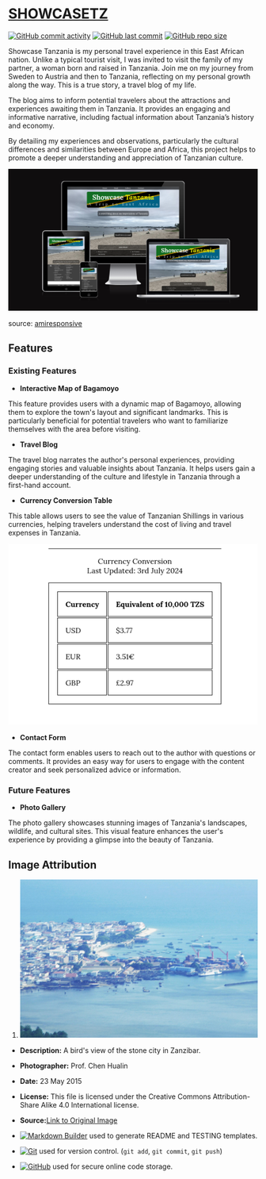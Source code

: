 # [SHOWCASETZ](https://d0bledore.github.io/ShowcaseTZ)

[![GitHub commit activity](https://img.shields.io/github/commit-activity/t/D0bledore/ShowcaseTZ)](https://github.com/D0bledore/ShowcaseTZ/commits/main)
[![GitHub last commit](https://img.shields.io/github/last-commit/D0bledore/ShowcaseTZ)](https://github.com/D0bledore/ShowcaseTZ/commits/main)
[![GitHub repo size](https://img.shields.io/github/repo-size/D0bledore/ShowcaseTZ)](https://github.com/D0bledore/ShowcaseTZ)


Showcase Tanzania is my personal travel experience in this East African nation. Unlike a typical tourist visit, I was invited to visit the family of my partner, a woman born and raised in Tanzania. Join me on my journey from Sweden to Austria and then to Tanzania, reflecting on my personal growth along the way. This is a true story, a travel blog of my life.

The blog aims to inform potential travelers about the attractions and experiences awaiting them in Tanzania. It provides an engaging and informative narrative, including factual information about Tanzania’s history and economy.

By detailing my experiences and observations, particularly the cultural differences and similarities between Europe and Africa, this project helps to promote a deeper understanding and appreciation of Tanzanian culture.


![screenshot](documentation/mockup.png)

source: [amiresponsive](https://ui.dev/amiresponsive?url=https://d0bledore.github.io/ShowcaseTZ)


## Features

### Existing Features

- **Interactive Map of Bagamoyo**

This feature provides users with a dynamic map of Bagamoyo, allowing them to explore the town's layout and significant landmarks. This is particularly beneficial for potential travelers who want to familiarize themselves with the area before visiting.

- **Travel Blog** 

The travel blog narrates the author's personal experiences, providing engaging stories and valuable insights about Tanzania. It helps users gain a deeper understanding of the culture and lifestyle in Tanzania through a first-hand account.

- **Currency Conversion Table**

This table allows users to see the value of Tanzanian Shillings in various currencies, helping travelers understand the cost of living and travel expenses in Tanzania.

![screenshot](documentation/features/currency_conversion_table.png)


- **Contact Form**

The contact form enables users to reach out to the author with questions or comments. It provides an easy way for users to engage with the content creator and seek personalized advice or information.

### Future Features

- **Photo Gallery** 

The photo gallery showcases stunning images of Tanzania's landscapes, wildlife, and cultural sites. This visual feature enhances the user's experience by providing a glimpse into the beauty of Tanzania.



## Image Attribution

1. ![Name](assets/images/zanzibar_bird_view.jpg)
- **Description:**  A bird's view of the stone city in Zanzibar.
- **Photographer:** Prof. Chen Hualin
- **Date:** 23 May 2015
- **License:** This file is licensed under the Creative Commons Attribution-Share Alike 4.0 International license.
- **Source:**[Link to Original Image](https://upload.wikimedia.org/wikipedia/commons/thumb/5/57/A_bird%27s_view_of_the_stone_city_in_Zanzibar.jpg/800px-A_bird%27s_view_of_the_stone_city_in_Zanzibar.jpg?20150807220823)


- [![Markdown Builder](https://img.shields.io/badge/Markdown_Builder-grey?logo=markdown&logoColor=000000)](https://tim.2bn.dev/markdown-builder) used to generate README and TESTING templates.
- [![Git](https://img.shields.io/badge/Git-grey?logo=git&logoColor=F05032)](https://git-scm.com) used for version control. (`git add`, `git commit`, `git push`)
- [![GitHub](https://img.shields.io/badge/GitHub-grey?logo=github&logoColor=181717)](https://github.com) used for secure online code storage.
